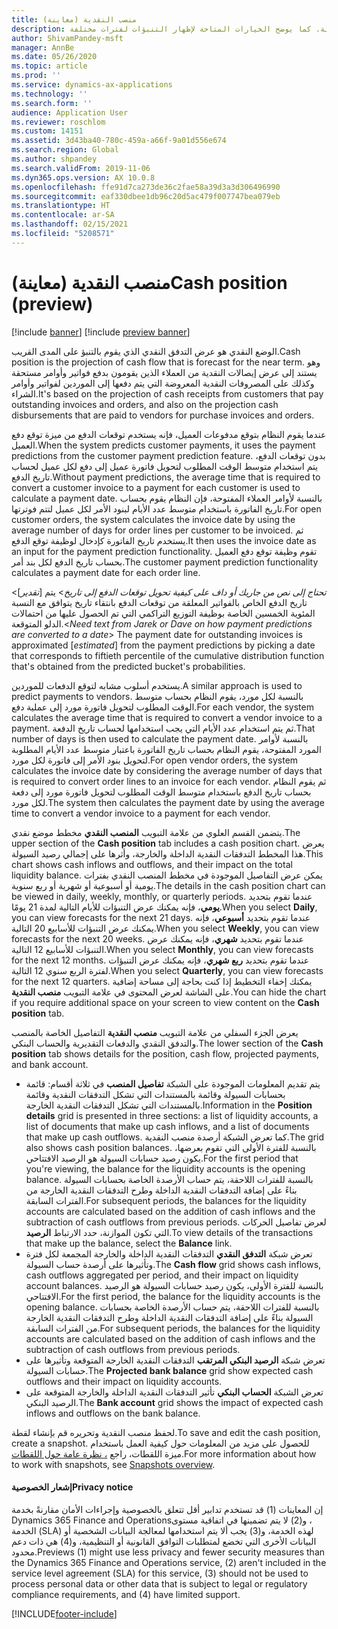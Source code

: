 ```yaml
---
title: منصب النقدية (معاينة)
description: يصف هذا الموضوع كيف تتنبأ ميزة تقدير التدفقات النقدية بالمنصب النقدي الخاص بالمؤسسة لأوقات معينة. كما يوضح الخيارات المتاحة لإظهار التنبؤات لفترات مختلفة.
author: ShivamPandey-msft
manager: AnnBe
ms.date: 05/26/2020
ms.topic: article
ms.prod: ''
ms.service: dynamics-ax-applications
ms.technology: ''
ms.search.form: ''
audience: Application User
ms.reviewer: roschlom
ms.custom: 14151
ms.assetid: 3d43ba40-780c-459a-a66f-9a01d556e674
ms.search.region: Global
ms.author: shpandey
ms.search.validFrom: 2019-11-06
ms.dyn365.ops.version: AX 10.0.8
ms.openlocfilehash: ffe91d7ca273de36c2fae58a39d3a3d306496990
ms.sourcegitcommit: eaf330dbee1db96c20d5ac479f007747bea079eb
ms.translationtype: HT
ms.contentlocale: ar-SA
ms.lasthandoff: 02/15/2021
ms.locfileid: "5208571"
---
```

# <a name="cash-position-preview"></a><span data-ttu-id="f1034-104">منصب النقدية (معاينة)</span><span class="sxs-lookup"><span data-stu-id="f1034-104">Cash position (preview)</span></span>

[!include [banner](../includes/banner.md)]
[!include [preview banner](../includes/preview-banner.md)]

<span data-ttu-id="f1034-105">الوضع النقدي هو عرض التدفق النقدي الذي يقوم بالتنبؤ على المدى القريب.</span><span class="sxs-lookup"><span data-stu-id="f1034-105">Cash position is the projection of cash flow that is forecast for the near term.</span></span> <span data-ttu-id="f1034-106">وهو يستند إلى عرض إيصالات النقدية من العملاء الذين يقومون بدفع فواتير وأوامر مستحقة وكذلك على المصروفات النقدية المعروضة التي يتم دفعها إلى الموردين لفواتير وأوامر الشراء.</span><span class="sxs-lookup"><span data-stu-id="f1034-106">It's based on the projection of cash receipts from customers that pay outstanding invoices and orders, and also on the projection cash disbursements that are paid to vendors for purchase invoices and orders.</span></span>

<span data-ttu-id="f1034-107">عندما يقوم النظام بتوقع مدفوعات العميل، فإنه يستخدم توقعات الدفع من ميزة توقع دفع العميل.</span><span class="sxs-lookup"><span data-stu-id="f1034-107">When the system predicts customer payments, it uses the payment predictions from the customer payment prediction feature.</span></span> <span data-ttu-id="f1034-108">بدون توقعات الدفع، يتم استخدام متوسط الوقت المطلوب لتحويل فاتورة عميل إلى دفع لكل عميل لحساب تاريخ الدفع.</span><span class="sxs-lookup"><span data-stu-id="f1034-108">Without payment predictions, the average time that is required to convert a customer invoice to a payment for each customer is used to calculate a payment date.</span></span> <span data-ttu-id="f1034-109">بالنسبة لأوامر العملاء المفتوحة، فإن النظام يقوم بحساب تاريخ الفاتورة باستخدام متوسط عدد الأيام لبنود الأمر لكل عميل لتتم فوترتها.</span><span class="sxs-lookup"><span data-stu-id="f1034-109">For open customer orders, the system calculates the invoice date by using the average number of days for order lines per customer to be invoiced.</span></span> <span data-ttu-id="f1034-110">ثم يستخدم تاريخ الفاتورة كإدخال لوظيفة توقع الدفع.</span><span class="sxs-lookup"><span data-stu-id="f1034-110">It then uses the invoice date as an input for the payment prediction functionality.</span></span> <span data-ttu-id="f1034-111">تقوم وظيفة توقع دفع العميل بحساب تاريخ الدفع لكل بند أمر.</span><span class="sxs-lookup"><span data-stu-id="f1034-111">The customer payment prediction functionality calculates a payment date for each order line.</span></span> 

<span data-ttu-id="f1034-112"><*تحتاج إلى نص من جاريك أو داف على كيفية تحويل توقعات الدفع إلى تاريخ*> يتم [*تقدير*] تاريخ الدفع الخاص بالفواتير المعلقة من توقعات الدفع بانتقاء تاريخ يتوافق مع النسبة المئوية الخمسين الخاصة بوظيفة التوزيع التراكمي التي تم الحصول عليها من احتمالات الدلو المتوقعة.</span><span class="sxs-lookup"><span data-stu-id="f1034-112"><*Need text from Jarek or Dave on how payment predictions are converted to a date*> The payment date for outstanding invoices is approximated [*estimated*] from the payment predictions by picking a date that corresponds to fiftieth percentile of the cumulative distribution function that's obtained from the predicted bucket's probabilities.</span></span>

<span data-ttu-id="f1034-113">يستخدم أسلوب مشابه لتوقع الدفعات للموردين.</span><span class="sxs-lookup"><span data-stu-id="f1034-113">A similar approach is used to predict payments to vendors.</span></span> <span data-ttu-id="f1034-114">بالنسبة لكل مورد، يقوم النظام بحساب متوسط الوقت المطلوب لتحويل فاتورة مورد إلى عملية دفع.</span><span class="sxs-lookup"><span data-stu-id="f1034-114">For each vendor, the system calculates the average time that is required to convert a vendor invoice to a payment.</span></span> <span data-ttu-id="f1034-115">ثم يتم استخدام عدد الأيام التي يجب استخدامها لحساب تاريخ الدفعة.</span><span class="sxs-lookup"><span data-stu-id="f1034-115">That number of days is then used to calculate the payment date.</span></span> <span data-ttu-id="f1034-116">بالنسبة لأوامر المورد المفتوحة، يقوم النظام بحساب تاريخ الفاتورة باعتبار متوسط عدد الأيام المطلوبة لتحويل بنود الأمر إلى فاتورة لكل مورد.</span><span class="sxs-lookup"><span data-stu-id="f1034-116">For open vendor orders, the system calculates the invoice date by considering the average number of days that is required to convert order lines to an invoice for each vendor.</span></span> <span data-ttu-id="f1034-117">ثم يقوم النظام بحساب تاريخ الدفع باستخدام متوسط الوقت المطلوب لتحويل فاتورة مورد إلى دفعة لكل مورد.</span><span class="sxs-lookup"><span data-stu-id="f1034-117">The system then calculates the payment date by using the average time to convert a vendor invoice to a payment for each vendor.</span></span>

<span data-ttu-id="f1034-118">يتضمن القسم العلوي من علامة التبويب **المنصب النقدي** مخطط موضع نقدي.</span><span class="sxs-lookup"><span data-stu-id="f1034-118">The upper section of the **Cash position** tab includes a cash position chart.</span></span> <span data-ttu-id="f1034-119">يعرض هذا المخطط التدفقات النقدية الداخلة والخارجة، وأثرها على إجمالي رصيد السيولة.</span><span class="sxs-lookup"><span data-stu-id="f1034-119">This chart shows cash inflows and outflows, and their impact on the total liquidity balance.</span></span> <span data-ttu-id="f1034-120">يمكن عرض التفاصيل الموجودة في مخطط المنصب النقدي بفترات يومية أو أسبوعية أو شهرية أو ربع سنوية.</span><span class="sxs-lookup"><span data-stu-id="f1034-120">The details in the cash position chart can be viewed in daily, weekly, monthly, or quarterly periods.</span></span> <span data-ttu-id="f1034-121">عندما تقوم بتحديد **يومي**، فإنه يمكنك عرض التنبؤات للأيام التالية لمدة 21 يومًا.</span><span class="sxs-lookup"><span data-stu-id="f1034-121">When you select **Daily**, you can view forecasts for the next 21 days.</span></span> <span data-ttu-id="f1034-122">عندما تقوم بتحديد **أسبوعي**، فإنه يمكنك عرض التنبؤات للأسابيع 20 التالية.</span><span class="sxs-lookup"><span data-stu-id="f1034-122">When you select **Weekly**, you can view forecasts for the next 20 weeks.</span></span> <span data-ttu-id="f1034-123">عندما تقوم بتحديد **شهري**، فإنه يمكنك عرض التنبؤات للأسابيع 12 التالية.</span><span class="sxs-lookup"><span data-stu-id="f1034-123">When you select **Monthly**, you can view forecasts for the next 12 months.</span></span> <span data-ttu-id="f1034-124">عندما تقوم بتحديد **ربع شهري**، فإنه يمكنك عرض التنبؤات لفترة الربع سنوي 12 التالية.</span><span class="sxs-lookup"><span data-stu-id="f1034-124">When you select **Quarterly**, you can view forecasts for the next 12 quarters.</span></span> <span data-ttu-id="f1034-125">يمكنك إخفاء التخطيط إذا كنت بحاجة إلى مساحة إضافية على الشاشة لعرض المحتوى في علامة التبويب **منصب النقدية**.</span><span class="sxs-lookup"><span data-stu-id="f1034-125">You can hide the chart if you require additional space on your screen to view content on the **Cash position** tab.</span></span>

<span data-ttu-id="f1034-126">يعرض الجزء السفلي من علامة التبويب **منصب النقدية** التفاصيل الخاصة بالمنصب والتدفق النقدي والدفعات التقديرية والحساب البنكي.</span><span class="sxs-lookup"><span data-stu-id="f1034-126">The lower section of the **Cash position** tab shows details for the position, cash flow, projected payments, and bank account.</span></span>

- <span data-ttu-id="f1034-127">يتم تقديم المعلومات الموجودة على الشبكة **تفاصيل المنصب** في ثلاثة أقسام: قائمة بحسابات السيولة وقائمة بالمستندات التي تشكل التدفقات النقدية وقائمة بالمستندات التي تشكل التدفقات النقدية الخارجة.</span><span class="sxs-lookup"><span data-stu-id="f1034-127">Information in the **Position details** grid is presented in three sections: a list of liquidity accounts, a list of documents that make up cash inflows, and a list of documents that make up cash outflows.</span></span> <span data-ttu-id="f1034-128">كما تعرض الشبكة أرصدة منصب النقدية.</span><span class="sxs-lookup"><span data-stu-id="f1034-128">The grid also shows cash position balances.</span></span> <span data-ttu-id="f1034-129">بالنسبة للفترة الأولى التي تقوم بعرضها، يكون رصيد حسابات السيولة هو الرصيد الافتتاحي.</span><span class="sxs-lookup"><span data-stu-id="f1034-129">For the first period that you're viewing, the balance for the liquidity accounts is the opening balance.</span></span> <span data-ttu-id="f1034-130">بالنسبة للفترات اللاحقة، يتم حساب الأرصدة الخاصة بحسابات السيولة بناءً على إضافة التدفقات النقدية الداخلة وطرح التدفقات النقدية الخارجة من الفترات السابقة.</span><span class="sxs-lookup"><span data-stu-id="f1034-130">For subsequent periods, the balances for the liquidity accounts are calculated based on the addition of cash inflows and the subtraction of cash outflows from previous periods.</span></span> <span data-ttu-id="f1034-131">لعرض تفاصيل الحركات التي تكون الموازنة، حدد الارتباط **الرصيد**.</span><span class="sxs-lookup"><span data-stu-id="f1034-131">To view details of the transactions that make up the balance, select the **Balance** link.</span></span>
- <span data-ttu-id="f1034-132">تعرض شبكة **التدفق النقدي** التدفقات النقدية الداخلة والخارجة المجمعة لكل فترة وتأثيرها على أرصدة حساب السيولة.</span><span class="sxs-lookup"><span data-stu-id="f1034-132">The **Cash flow** grid shows cash inflows, cash outflows aggregated per period, and their impact on liquidity account balances.</span></span> <span data-ttu-id="f1034-133">بالنسبة للفترة الأولى، يكون رصيد حسابات السيولة هو الرصيد الافتتاحي.</span><span class="sxs-lookup"><span data-stu-id="f1034-133">For the first period, the balance for the liquidity accounts is the opening balance.</span></span> <span data-ttu-id="f1034-134">بالنسبة للفترات اللاحقة، يتم حساب الأرصدة الخاصة بحسابات السيولة بناءً على إضافة التدفقات النقدية الداخلة وطرح التدفقات النقدية الخارجة من الفترات السابقة.</span><span class="sxs-lookup"><span data-stu-id="f1034-134">For subsequent periods, the balances for the liquidity accounts are calculated based on the addition of cash inflows and the subtraction of cash outflows from previous periods.</span></span>
- <span data-ttu-id="f1034-135">تعرض شبكة **الرصيد البنكي المرتقب** التدفقات النقدية الخارجة المتوقعة وتأثيرها على حسابات السيولة.</span><span class="sxs-lookup"><span data-stu-id="f1034-135">The **Projected bank balance** grid show expected cash outflows and their impact on liquidity accounts.</span></span>
- <span data-ttu-id="f1034-136">تعرض الشبكة **الحساب البنكي** تأثير التدفقات النقدية الداخلة والخارجة المتوقعة على الرصيد البنكي.</span><span class="sxs-lookup"><span data-stu-id="f1034-136">The **Bank account** grid shows the impact of expected cash inflows and outflows on the bank balance.</span></span>

<span data-ttu-id="f1034-137">لحفظ منصب النقدية وتحريره قم بإنشاء لقطة.</span><span class="sxs-lookup"><span data-stu-id="f1034-137">To save and edit the cash position, create a snapshot.</span></span> <span data-ttu-id="f1034-138">للحصول على مزيد من المعلومات حول كيفية العمل باستخدام ميزة اللقطات، راجع [، نظرة عامة حول اللقطات](payment-snapshots.md).</span><span class="sxs-lookup"><span data-stu-id="f1034-138">For more information about how to work with snapshots, see [Snapshots overview](payment-snapshots.md).</span></span>

#### <a name="privacy-notice"></a><span data-ttu-id="f1034-139">إشعار الخصوصية</span><span class="sxs-lookup"><span data-stu-id="f1034-139">Privacy notice</span></span>
<span data-ttu-id="f1034-140">إن المعاينات (1) قد تستخدم تدابير أقل تتعلق بالخصوصية وإجراءات الأمان مقارنةً بخدمة Dynamics 365 Finance and Operations‏، و(2) لا يتم تضمينها في اتفاقية مستوى الخدمة (SLA) لهذه الخدمة، و(3) يجب ألا يتم استخدامها لمعالجة البيانات الشخصية أو البيانات الأخرى التي تخضع لمتطلبات التوافق القانونية أو التنظيمية، و(4) هي ذات دعم محدود.</span><span class="sxs-lookup"><span data-stu-id="f1034-140">Previews (1) might use less privacy and fewer security measures than the Dynamics 365 Finance and Operations service, (2) aren't included in the service level agreement (SLA) for this service, (3) should not be used to process personal data or other data that is subject to legal or regulatory compliance requirements, and (4) have limited support.</span></span>


[!INCLUDE[footer-include](../../includes/footer-banner.md)]